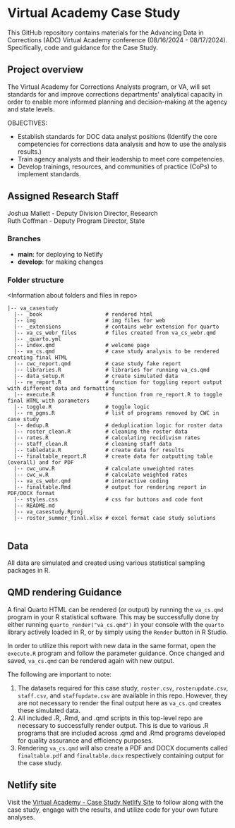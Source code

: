 # Virtual Academy Case Study
This GitHub repository contains materials for the Advancing Data in Corrections (ADC) Virtual Academy conference (08/16/2024 - 08/17/2024). Specifically, code and guidance for the Case Study.

## Project overview  
The Virtual Academy for Corrections Analysts program, or VA, will set standards for and improve corrections departments’ analytical capacity in order to enable more informed planning and decision-making at the agency and state levels.

OBJECTIVES:
  - Establish standards for DOC data analyst positions (Identify the core competencies for corrections data analysis and how to use the analysis results.)
  - Train agency analysts and their leadership to meet core competencies.
  - Develop trainings, resources, and communities of practice (CoPs) to implement standards.

## Assigned Research Staff
Joshua Mallett - Deputy Division Director, Research  
Ruth Coffman - Deputy Program Director, State 

### Branches  
- __main__: for deploying to Netlify
- __develop__: for making changes

### Folder structure  
\<Information about folders and files in repo\>   

```
|-- va_casestudy 
  |-- _book                    # rendered html
  |-- img                      # img files for web
  |-- _extensions              # contains webr extension for quarto
  |-- va_cs_webr_files         # files created from va_cs_webr.qmd
  |-- _quarto.yml
  |-- index.qmd                # welcome page
  |-- va_cs.qmd                # case study analysis to be rendered creating final HTML
  |-- cwc_report.qmd           # case study fake report
  |-- libraries.R              # libraries for running va_cs.qmd
  |-- data_setup.R             # create simulated data
  |-- re_report.R              # function for toggling report output with different data and formatting
  |-- execute.R                # function from re_report.R to toggle final HTML with parameters
  |-- toggle.R                 # toggle logic
  |-- rm_pgms.R                # list of programs removed by CWC in case study
  |-- dedup.R                  # deduplication logic for roster data
  |-- roster_clean.R           # cleaning the roster data
  |-- rates.R                  # calculating recidivism rates
  |-- staff_clean.R            # cleaning staff data
  |-- tabledata.R              # create data for results
  |-- finaltable_report.R      # create data for outputting table (overall) and for PDF
  |-- cwc_unw.R                # calculate unweighted rates
  |-- cwc_w.R                  # calculate weighted rates
  |-- va_cs_webr.qmd           # interactive coding
  |-- finaltable.Rmd           # output for rendering report in PDF/DOCX format
  |-- styles.css               # css for buttons and code font
  |-- README.md
  |-- va_casestudy.Rproj
  |-- roster_summer_final.xlsx # excel format case study solutions
  
```  

## Data  
All data are simulated and created using various statistical sampling packages in R. 

## QMD rendering Guidance

A final Quarto HTML can be rendered (or output) by running the `va_cs.qmd` program in your R statistical software. This may be successfully done by either running `quarto_render("va_cs.qmd")` in your console with the `quarto` library actively loaded in R, or by simply using the `Render` button in R Studio.  

In order to utilize this report with new data in the same format, open the `execute.R` program and follow the parameter guidance. Once changed and saved, `va_cs.qmd` can be rendered again with new output.  
  
The following are important to note:  

1. The datasets required for this case study, `roster.csv`, `rosterupdate.csv`, `staff.csv`, and `staffupdate.csv` are available in this repo. However, they are not necessary to render the final output here as `va_cs.qmd` creates these simulated data.
2. All included .R, .Rmd, and .qmd scripts in this top-level repo are necessary to successfully render output. This is due to various .R programs that are included across .qmd and .Rmd programs developed for quality assurance and efficiency purposes.
3. Rendering `va_cs.qmd` will also create a PDF and DOCX documents called `finaltable.pdf` and `finaltable.docx` respectively containing output for the case study.

## Netlify site
Visit the [Virtual Academy - Case Study Netlify Site](https://csg-va-casestudy.netlify.app/) to follow along with the case study, engage with the results, and utilize code for your own future analyses.

